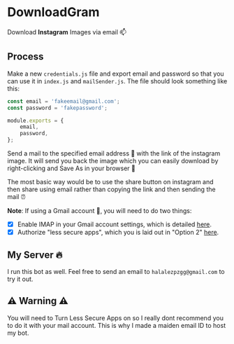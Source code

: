 # DownloadGram

Download **Instagram** Images via email 📫

## Process

Make a new `credentials.js` file and export email and password so that you can use it in `index.js` and `mailSender.js`. The file should look something like this:

```js
const email = 'fakeemail@gmail.com';
const password = 'fakepassword';

module.exports = {
    email,
    password,
};
```

Send a mail to the specified email address 📮 with the link of the instagram image. It will send you back the image which you can easily download by right-clicking and Save As in your browser 🎉

The most basic way would be to use the share button on instagram and then share using email rather than copying the link and then sending the mail ⏰

**Note**: If using a Gmail account 📧, you will need to do two things:

- [x] Enable IMAP in your Gmail account settings, which is detailed [here](https://support.google.com/mail/answer/7126229?hl=en).
- [x] Authorize "less secure apps", which you is laid out in "Option 2" [here](https://support.google.com/accounts/answer/6010255?hl=en).

## My Server 🔥

I run this bot as well. Feel free to send an email to `halalezpzgg@gmail.com` to try it out.

## ⚠️ Warning ⚠️

You will need to Turn Less Secure Apps on so I really dont recommend you to do it with your mail account. This is why I made a maiden email ID to host my bot.
